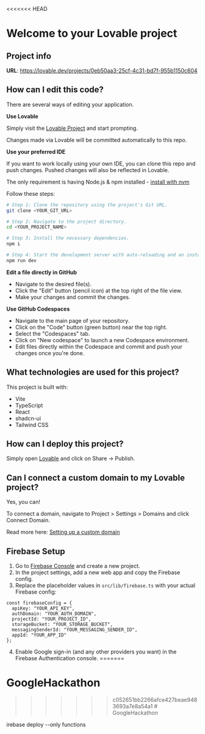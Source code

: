 <<<<<<< HEAD
# Welcome to your Lovable project

## Project info

**URL**: https://lovable.dev/projects/0eb50aa3-25cf-4c31-bd7f-955b1150c604

## How can I edit this code?

There are several ways of editing your application.

**Use Lovable**

Simply visit the [Lovable Project](https://lovable.dev/projects/0eb50aa3-25cf-4c31-bd7f-955b1150c604) and start prompting.

Changes made via Lovable will be committed automatically to this repo.

**Use your preferred IDE**

If you want to work locally using your own IDE, you can clone this repo and push changes. Pushed changes will also be reflected in Lovable.

The only requirement is having Node.js & npm installed - [install with nvm](https://github.com/nvm-sh/nvm#installing-and-updating)

Follow these steps:

```sh
# Step 1: Clone the repository using the project's Git URL.
git clone <YOUR_GIT_URL>

# Step 2: Navigate to the project directory.
cd <YOUR_PROJECT_NAME>

# Step 3: Install the necessary dependencies.
npm i

# Step 4: Start the development server with auto-reloading and an instant preview.
npm run dev
```

**Edit a file directly in GitHub**

- Navigate to the desired file(s).
- Click the "Edit" button (pencil icon) at the top right of the file view.
- Make your changes and commit the changes.

**Use GitHub Codespaces**

- Navigate to the main page of your repository.
- Click on the "Code" button (green button) near the top right.
- Select the "Codespaces" tab.
- Click on "New codespace" to launch a new Codespace environment.
- Edit files directly within the Codespace and commit and push your changes once you're done.

## What technologies are used for this project?

This project is built with:

- Vite
- TypeScript
- React
- shadcn-ui
- Tailwind CSS

## How can I deploy this project?

Simply open [Lovable](https://lovable.dev/projects/0eb50aa3-25cf-4c31-bd7f-955b1150c604) and click on Share -> Publish.

## Can I connect a custom domain to my Lovable project?

Yes, you can!

To connect a domain, navigate to Project > Settings > Domains and click Connect Domain.

Read more here: [Setting up a custom domain](https://docs.lovable.dev/tips-tricks/custom-domain#step-by-step-guide)

## Firebase Setup

1. Go to [Firebase Console](https://console.firebase.google.com/) and create a new project.
2. In the project settings, add a new web app and copy the Firebase config.
3. Replace the placeholder values in `src/lib/firebase.ts` with your actual Firebase config:

```
const firebaseConfig = {
  apiKey: "YOUR_API_KEY",
  authDomain: "YOUR_AUTH_DOMAIN",
  projectId: "YOUR_PROJECT_ID",
  storageBucket: "YOUR_STORAGE_BUCKET",
  messagingSenderId: "YOUR_MESSAGING_SENDER_ID",
  appId: "YOUR_APP_ID"
};
```

4. Enable Google sign-in (and any other providers you want) in the Firebase Authentication console.
=======
# GoogleHackathon
>>>>>>> c052651bb2266afce427beae9483693a7e8a54a1
#   G o o g l e H a c k a t h o n 
 
 


irebase deploy --only functions